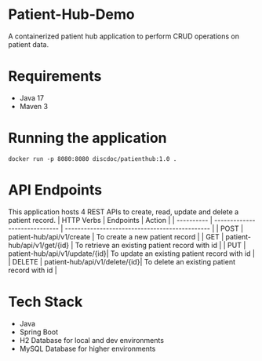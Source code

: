 # Patient-Hub-Demo
A containerized patient hub application to perform CRUD operations on patient data.

# Requirements
- Java 17
- Maven 3

# Running the application
```shell
docker run -p 8080:8080 discdoc/patienthub:1.0 .
```

# API Endpoints
This application hosts 4 REST APIs to create, read, update and delete a patient record.
| HTTP Verbs |          Endpoints            |       Action                                   |
| ---------- | ----------------------------- | ---------------------------------------------- |
|    POST    | patient-hub/api/v1/create     | To create a new patient record                 |
|    GET     | patient-hub/api/v1/get/{id}   | To retrieve an existing patient record with id |
|    PUT     | patient-hub/api/v1/update/{id}| To update an existing patient record with id   |
|    DELETE  | patient-hub/api/v1/delete/{id}| To delete an existing patient record with id   |

# Tech Stack
* Java
* Spring Boot
* H2 Database for local and dev environments
* MySQL Database for higher environments
